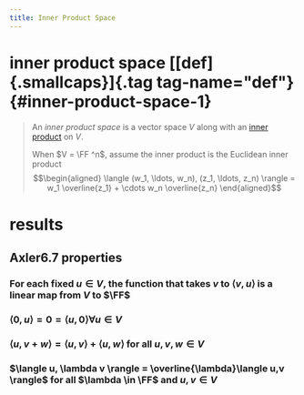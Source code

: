 ```yaml
---
title: Inner Product Space
---
```


# inner product space [[def]{.smallcaps}]{.tag tag-name="def"} {#inner-product-space-1}

> An *inner product space* is a vector space $V$ along with an [inner
> product](KBrefInnerProduct.org) on $V$.
>
> When $V = \FF ^n$, assume the inner product is the Euclidean inner
> product $$\begin{aligned}
> \langle (w_1, \ldots, w_n), (z_1, \ldots, z_n) \rangle = w_1 \overline{z_1} + \cdots w_n \overline{z_n}
> \end{aligned}$$

# results

## Axler6.7 properties

### For each fixed $u \in V$, the function that takes $v$ to $\langle v, u \rangle$ is a linear map from $V$ to $\FF$

### $\langle 0, u \rangle = 0 = \langle u, 0 \rangle \forall u \in V$

### $\langle u, v+w \rangle = \langle u,v \rangle + \langle u, w \rangle$ for all $u, v, w \in  V$

### $\langle u, \lambda v \rangle = \overline{\lambda}\langle u,v \rangle$ for all $\lambda \in \FF$ and $u, v \in  V$
